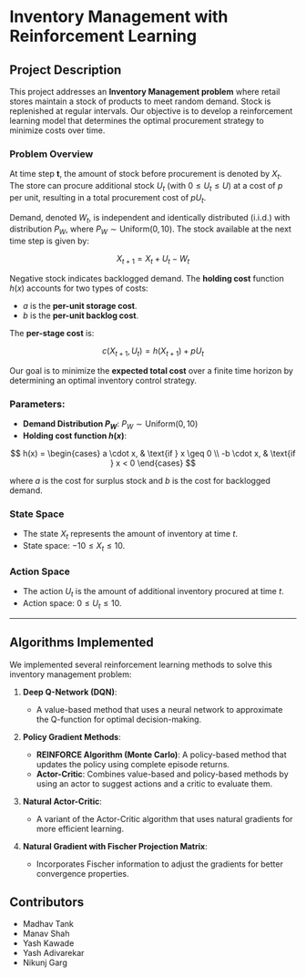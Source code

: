 # Inventory Management with Reinforcement Learning

## Project Description

This project addresses an **Inventory Management problem** where retail stores maintain a stock of products to meet random demand. Stock is replenished at regular intervals. Our objective is to develop a reinforcement learning model that determines the optimal procurement strategy to minimize costs over time.

### Problem Overview

At time step **t**, the amount of stock before procurement is denoted by $X_t$. The store can procure additional stock $U_t$ (with $0 \leq U_t \leq U$) at a cost of $p$ per unit, resulting in a total procurement cost of $pU_t$.

Demand, denoted $W_t$, is independent and identically distributed (i.i.d.) with distribution $P_W$, where $P_W \sim \text{Uniform}(0, 10)$. The stock available at the next time step is given by:

$$
X_{t+1} = X_t + U_t - W_t
$$

Negative stock indicates backlogged demand. The **holding cost** function $h(x)$ accounts for two types of costs:
- $a$ is the **per-unit storage cost**.
- $b$ is the **per-unit backlog cost**.

The **per-stage cost** is:

$$
c(X_{t+1}, U_t) = h(X_{t+1}) + pU_t
$$

Our goal is to minimize the **expected total cost** over a finite time horizon by determining an optimal inventory control strategy.

### Parameters:
- **Demand Distribution $P_W$**: $P_W \sim \text{Uniform}(0, 10)$
- **Holding cost function $h(x)$**:

$$
h(x) =
\begin{cases} 
    a \cdot x, & \text{if } x \geq 0 \\
    -b \cdot x, & \text{if } x < 0 
\end{cases}
$$

where $a$ is the cost for surplus stock and $b$ is the cost for backlogged demand.

### State Space
- The state $X_t$ represents the amount of inventory at time $t$.
- State space: $-10 \leq X_t \leq 10$.

### Action Space
- The action $U_t$ is the amount of additional inventory procured at time $t$.
- Action space: $0 \leq U_t \leq 10$.

---

## Algorithms Implemented

We implemented several reinforcement learning methods to solve this inventory management problem:

1. **Deep Q-Network (DQN)**:
   - A value-based method that uses a neural network to approximate the Q-function for optimal decision-making.

2. **Policy Gradient Methods**:
   - **REINFORCE Algorithm (Monte Carlo)**: 
     A policy-based method that updates the policy using complete episode returns.
   - **Actor-Critic**: 
     Combines value-based and policy-based methods by using an actor to suggest actions and a critic to evaluate them.

3. **Natural Actor-Critic**:
   - A variant of the Actor-Critic algorithm that uses natural gradients for more efficient learning.

4. **Natural Gradient with Fischer Projection Matrix**:
   - Incorporates Fischer information to adjust the gradients for better convergence properties.

## Contributors

- Madhav Tank
- Manav Shah
- Yash Kawade
- Yash Adivarekar
- Nikunj Garg
